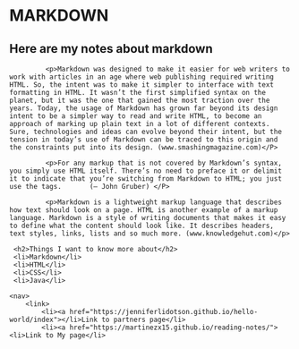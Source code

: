 
  <h1>MARKDOWN</h1>
  <h2>Here are my notes about markdown</h2>

             <p>Markdown was designed to make it easier for web writers to work with articles in an age where web publishing required writing HTML. So, the intent was to make it simpler to interface with text formatting in HTML. It wasn’t the first simplified syntax on the planet, but it was the one that gained the most traction over the years. Today, the usage of Markdown has grown far beyond its design intent to be a simpler way to read and write HTML, to become an approach of marking up plain text in a lot of different contexts. Sure, technologies and ideas can evolve beyond their intent, but the tension in today’s use of Markdown can be traced to this origin and the constraints put into its design. (www.smashingmagazine.com)</P>

             <p>For any markup that is not covered by Markdown’s syntax, you simply use HTML itself. There’s no need to preface it or delimit it to indicate that you’re switching from Markdown to HTML; you just use the tags.       (— John Gruber) </P>

             <p>Markdown is a lightweight markup language that describes how text should look on a page. HTML is another example of a markup language. Markdown is a style of writing documents that makes it easy to define what the content should look like. It describes headers, text styles, links, lists and so much more. (www.knowledgehut.com)</p> 
  
     <h2>Things I want to know more about</h2>
     <li>Markdown</li>
     <li>HTML</li>
     <li>CSS</li>
     <li>Java</li>
  
    <nav>
        <link>
            <li><a href="https://jenniferlidotson.github.io/hello-world/index"></li>Link to partners page</li>
            <li><a href="https://martinezx15.github.io/reading-notes/"><li>Link to My page</li>    



























